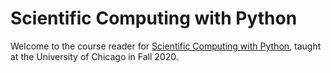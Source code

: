 # Scientific Computing with Python

Welcome to the course reader for [Scientific Computing with Python](https://caam37830.github.io/), taught at the University of Chicago in Fall 2020.
